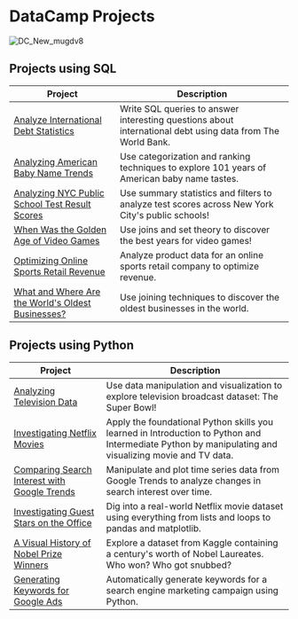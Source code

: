 # **DataCamp Projects**
![DC_New_mugdv8](https://user-images.githubusercontent.com/105254633/170539582-1a2b1a43-d498-4c3b-9606-c755308b12c1.png)
## **Projects using SQL**
| Project       | Description   |
| ------------- | ------------- |
| [Analyze International Debt Statistics](https://github.com/MayaClarke/DataCamp-Projects/tree/main/SQL/Analyze%20International%20Debt%20Statistics)  | Write SQL queries to answer interesting questions about international debt using data from The World Bank. |
| [Analyzing American Baby Name Trends](https://github.com/MayaClarke/DataCamp-Projects/tree/main/SQL/Analyzing%20American%20Baby%20Name%20Trends) | Use categorization and ranking techniques to explore 101 years of American baby name tastes.  |
| [Analyzing NYC Public School Test Result Scores](https://github.com/MayaClarke/DataCamp-Projects/tree/main/SQL/Analyzing%20NYC%20Public%20School%20Test%20Result%20Scores) | Use summary statistics and filters to analyze test scores across New York City's public schools! |
| [When Was the Golden Age of Video Games](https://github.com/MayaClarke/DataCamp-Projects/tree/main/SQL/When%20Was%20the%20Golden%20Age%20of%20Video%20Games%3F)  | Use joins and set theory to discover the best years for video games! |
|[ Optimizing Online Sports Retail Revenue](https://github.com/MayaClarke/DataCamp-Projects/tree/main/SQL/Optimizing%20Online%20Sports%20Retail%20Revenue) | Analyze product data for an online sports retail company to optimize revenue. |
| [What and Where Are the World's Oldest Businesses?](https://github.com/MayaClarke/DataCamp-Projects/tree/main/SQL/What%20and%20Where%20are%20the%20World's%20Oldest%20Businesses) | Use joining techniques to discover the oldest businesses in the world.  |
## **Projects using Python**
| Project  | Description |
| ------------- | ------------- |
| [Analyzing Television Data](https://github.com/MayaClarke/DataCamp-Projects/blob/main/Python/Analyzing%20TV%20Data/Analyzing%20TV%20Data.ipynb)                 | Use data manipulation and visualization to explore  television broadcast dataset: The Super Bowl!        
| [Investigating Netflix Movies](https://github.com/MayaClarke/DataCamp-Projects/tree/main/Python/Investigating%20Netflix%20Movies)  | Apply the foundational Python skills you learned in Introduction to Python and Intermediate Python by manipulating and visualizing movie and TV data.  |
| [Comparing Search Interest with Google Trends](https://github.com/MayaClarke/DataCamp-Projects/blob/main/Python/Comparing%20Search%20Interest%20with%20Google%20Trends/Comparing%20Search%20Interest%20with%20Google%20Trends.ipynb) | Manipulate and plot time series data from Google Trends to analyze changes in search interest over time.  |
| [Investigating Guest Stars on the Office](https://github.com/MayaClarke/DataCamp-Projects/blob/main/Python/Investigating%20Guest%20Stars%20in%20The%20Office/Investigating%20Guest%20Stars%20in%20The%20Office.ipynb)  | Dig into a real-world Netflix movie dataset using everything from lists and loops to pandas and matplotlib.|
| [A Visual History of Nobel Prize Winners ](https://github.com/MayaClarke/DataCamp-Projects/blob/main/Python/A%20Visual%20History%20of%20Nobel%20Prize%20Winners/A%20Visual%20History%20of%20Nobel%20Prize%20Winners.ipynb) | Explore a dataset from Kaggle containing a century's worth of Nobel Laureates. Who won? Who got snubbed? |
| [Generating Keywords for Google Ads ](https://github.com/MayaClarke/DataCamp-Projects/blob/main/Python/Generating%20Keywords%20for%20Google%20Ads/Generating%20Keywords%20for%20Google%20Ads.ipynb) | Automatically generate keywords for a search engine marketing campaign using Python. |
